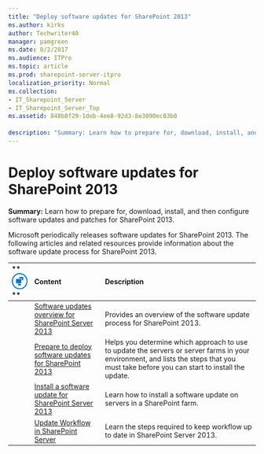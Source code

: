 ```yaml
---
title: "Deploy software updates for SharePoint 2013"
ms.author: kirks
author: Techwriter40
manager: pamgreen
ms.date: 8/2/2017
ms.audience: ITPro
ms.topic: article
ms.prod: sharepoint-server-itpro
localization_priority: Normal
ms.collection:
- IT_Sharepoint_Server
- IT_Sharepoint_Server_Top
ms.assetid: 848b8f29-1deb-4ee8-92d3-8e3090ec83b0

description: "Summary: Learn how to prepare for, download, install, and then configure software updates and patches for SharePoint 2013."
---
```


# Deploy software updates for SharePoint 2013

 **Summary:** Learn how to prepare for, download, install, and then configure software updates and patches for SharePoint 2013. 
  
Microsoft periodically releases software updates for SharePoint 2013. The following articles and related resources provide information about the software update process for SharePoint 2013.
  
  
|**        ![Building blocks](../media/mod_icon_buildingblock_M.png)                 **|**Content**|**Description**|
|:-----|:-----|:-----|
||[Software updates overview for SharePoint Server 2013](http://technet.microsoft.com/library/476d6a49-7263-4460-8e4c-28102fec1442%28Office.14%29.aspx) <br/> |Provides an overview of the software update process for SharePoint 2013.  <br/> |
||[Prepare to deploy software updates for SharePoint 2013](http://technet.microsoft.com/library/54e9cd93-a771-49ff-8b94-dc30b7dc2169%28Office.14%29.aspx) <br/> |Helps you determine which approach to use to update the servers or server farms in your environment, and lists the steps that you must take before you can start to install the update.  <br/> |
||[Install a software update for SharePoint Server 2013](http://technet.microsoft.com/library/72addaae-efe5-40bb-8c86-294e10266878%28Office.14%29.aspx) <br/> |Learn how to install a software update on servers in a SharePoint farm.  <br/> |
||[Update Workflow in SharePoint Server](../governance/update-workflow-in-sharepoint-server.md) <br/> |Learn the steps required to keep workflow up to date in SharePoint Server 2013.  <br/> |
   

